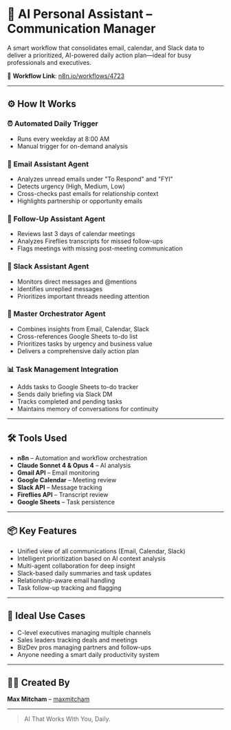 # 🤖 AI Personal Assistant – Communication Manager

A smart workflow that consolidates email, calendar, and Slack data to deliver a prioritized, AI-powered daily action plan—ideal for busy professionals and executives.

🔗 **Workflow Link**: [n8n.io/workflows/4723](https://n8n.io/workflows/4723-ai-personal-assistant/)

---

## ⚙️ How It Works

### ⏰ Automated Daily Trigger
- Runs every weekday at 8:00 AM
- Manual trigger for on-demand analysis

### 📧 Email Assistant Agent
- Analyzes unread emails under "To Respond" and "FYI"
- Detects urgency (High, Medium, Low)
- Cross-checks past emails for relationship context
- Highlights partnership or opportunity emails

### 📅 Follow-Up Assistant Agent
- Reviews last 3 days of calendar meetings
- Analyzes Fireflies transcripts for missed follow-ups
- Flags meetings with missing post-meeting communication

### 💬 Slack Assistant Agent
- Monitors direct messages and @mentions
- Identifies unreplied messages
- Prioritizes important threads needing attention

### 🎯 Master Orchestrator Agent
- Combines insights from Email, Calendar, Slack
- Cross-references Google Sheets to-do list
- Prioritizes tasks by urgency and business value
- Delivers a comprehensive daily action plan

### 📊 Task Management Integration
- Adds tasks to Google Sheets to-do tracker
- Sends daily briefing via Slack DM
- Tracks completed and pending tasks
- Maintains memory of conversations for continuity

---

## 🛠️ Tools Used

- **n8n** – Automation and workflow orchestration
- **Claude Sonnet 4 & Opus 4** – AI analysis
- **Gmail API** – Email monitoring
- **Google Calendar** – Meeting review
- **Slack API** – Message tracking
- **Fireflies API** – Transcript review
- **Google Sheets** – Task persistence

---

## 📦 Key Features

- Unified view of all communications (Email, Calendar, Slack)
- Intelligent prioritization based on AI context analysis
- Multi-agent collaboration for deep insight
- Slack-based daily summaries and task updates
- Relationship-aware email handling
- Task follow-up tracking and flagging

---

## 🚀 Ideal Use Cases

- C-level executives managing multiple channels
- Sales leaders tracking deals and meetings
- BizDev pros managing partners and follow-ups
- Anyone needing a smart daily productivity system

---

## 👨‍💻 Created By

**Max Mitcham** – [maxmitcham](https://n8n.io/workflows/4723-ai-personal-assistant/)

---

> AI That Works With You, Daily.

